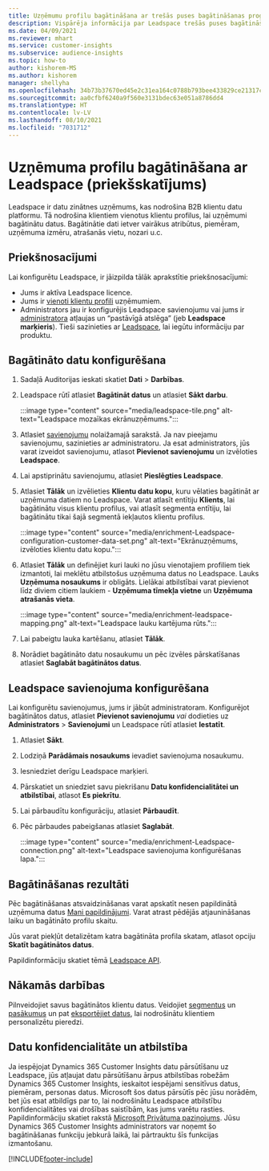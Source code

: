 ```yaml
---
title: Uzņēmumu profilu bagātināšana ar trešās puses bagātināšanas programmu Leadspace
description: Vispārēja informācija par Leadspace trešās puses bagātināšanu.
ms.date: 04/09/2021
ms.reviewer: mhart
ms.service: customer-insights
ms.subservice: audience-insights
ms.topic: how-to
author: kishorem-MS
ms.author: kishorem
manager: shellyha
ms.openlocfilehash: 34b73b37670ed45e2c31ea164c0788b793bee433829ce21317c83903f3fca1fe
ms.sourcegitcommit: aa0cfbf6240a9f560e3131bdec63e051a8786dd4
ms.translationtype: HT
ms.contentlocale: lv-LV
ms.lasthandoff: 08/10/2021
ms.locfileid: "7031712"
---
```

# <a name="enrichment-of-company-profiles-with-leadspace-preview"></a>Uzņēmuma profilu bagātināšana ar Leadspace (priekšskatījums)

Leadspace ir datu zinātnes uzņēmums, kas nodrošina B2B klientu datu platformu. Tā nodrošina klientiem vienotus klientu profilus, lai uzņēmumi bagātinātu datus. Bagātinātie dati ietver vairākus atribūtus, piemēram, uzņēmuma izmēru, atrašanās vietu, nozari u.c.

## <a name="prerequisites"></a>Priekšnosacījumi

Lai konfigurētu Leadspace, ir jāizpilda tālāk aprakstītie priekšnosacījumi:

- Jums ir aktīva Leadspace licence.
- Jums ir [vienoti klientu profili](customer-profiles.md) uzņēmumiem.
- Administrators jau ir konfigurējis Leadspace savienojumu vai jums ir [administratora](permissions.md#administrator) atļaujas un “pastāvīgā atslēga” (jeb **Leadspace marķieris**). Tieši sazinieties ar [Leadspace](https://www.leadspace.com/products/leadspace-on-demand/), lai iegūtu informāciju par produktu.

## <a name="configure-the-enrichment"></a>Bagātināto datu konfigurēšana

1. Sadaļā Auditorijas ieskati skatiet **Dati** > **Darbības**.

1. Leadspace rūtī atlasiet **Bagātināt datus** un atlasiet **Sākt darbu**.

   :::image type="content" source="media/leadspace-tile.png" alt-text="Leadspace mozaīkas ekrānuzņēmums.":::

1. Atlasiet [savienojumu](connections.md) nolaižamajā sarakstā. Ja nav pieejamu savienojumu, sazinieties ar administratoru. Ja esat administrators, jūs varat izveidot savienojumu, atlasot **Pievienot savienojumu** un izvēloties **Leadspace**. 

1. Lai apstiprinātu savienojumu, atlasiet **Pieslēgties Leadspace**.

1. Atlasiet **Tālāk** un izvēlieties **Klientu datu kopu**, kuru vēlaties bagātināt ar uzņēmuma datiem no Leadspace. Varat atlasīt entītiju **Klients**, lai bagātinātu visus klientu profilus, vai atlasīt segmenta entītiju, lai bagātinātu tikai šajā segmentā iekļautos klientu profilus.

    :::image type="content" source="media/enrichment-Leadspace-configuration-customer-data-set.png" alt-text="Ekrānuzņēmums, izvēloties klientu datu kopu.":::

1. Atlasiet **Tālāk** un definējiet kuri lauki no jūsu vienotajiem profiliem tiek izmantoti, lai meklētu atbilstošus uzņēmuma datus no Leadspace. Lauks **Uzņēmuma nosaukums** ir obligāts. Lielākai atbilstībai varat pievienot līdz diviem citiem laukiem - **Uzņēmuma tīmekļa vietne** un **Uzņēmuma atrašanās vieta**.

   :::image type="content" source="media/enrichment-leadspace-mapping.png" alt-text="Leadspace lauku kartējuma rūts.":::

1. Lai pabeigtu lauka kartēšanu, atlasiet **Tālāk**.

1. Norādiet bagātināto datu nosaukumu un pēc izvēles pārskatīšanas atlasiet **Saglabāt bagātinātos datus**.


## <a name="configure-the-connection-for-leadspace"></a>Leadspace savienojuma konfigurēšana 

Lai konfigurētu savienojumus, jums ir jābūt administratoram. Konfigurējot bagātinātos datus, atlasiet **Pievienot savienojumu** *vai* dodieties uz **Administrators** > **Savienojumi** un Leadspace rūtī atlasiet **Iestatīt**.

1. Atlasiet **Sākt**. 

1. Lodziņā **Parādāmais nosaukums** ievadiet savienojuma nosaukumu.

1. Iesniedziet derīgu Leadspace marķieri.

1. Pārskatiet un sniedziet savu piekrišanu **Datu konfidencialitātei un atbilstībai**, atlasot **Es piekrītu**.

1. Lai pārbaudītu konfigurāciju, atlasiet **Pārbaudīt**.

1. Pēc pārbaudes pabeigšanas atlasiet **Saglabāt**.
   
   :::image type="content" source="media/enrichment-Leadspace-connection.png" alt-text="Leadspace savienojuma konfigurēšanas lapa.":::

## <a name="enrichment-results"></a>Bagātināšanas rezultāti

Pēc bagātināšanas atsvaidzināšanas varat apskatīt nesen papildinātā uzņēmuma datus [Mani papildinājumi](enrichment-hub.md). Varat atrast pēdējās atjaunināšanas laiku un bagātināto profilu skaitu.

Jūs varat piekļūt detalizētam katra bagātināta profila skatam, atlasot opciju **Skatīt bagātinātos datus**.

Papildinformāciju skatiet tēmā [Leadspace API](https://support.leadspace.com/hc/en-us/sections/201997649-API).

## <a name="next-steps"></a>Nākamās darbības

Pilnveidojiet savus bagātinātos klientu datus. Veidojiet [segmentus](segments.md) un [pasākumus](measures.md) un pat [eksportējiet datus](export-destinations.md), lai nodrošinātu klientiem personalizētu pieredzi.

## <a name="data-privacy-and-compliance"></a>Datu konfidencialitāte un atbilstība

Ja iespējojat Dynamics 365 Customer Insights datu pārsūtīšanu uz Leadspace, jūs atļaujat datu pārsūtīšanu ārpus atbilstības robežām Dynamics 365 Customer Insights, ieskaitot iespējami sensitīvus datus, piemēram, personas datus. Microsoft šos datus pārsūtīs pēc jūsu norādēm, bet jūs esat atbildīgs par to, lai nodrošinātu Leadspace atbilstību konfidencialitātes vai drošības saistībām, kas jums varētu rasties. Papildinformāciju skatiet rakstā [Microsoft Privātuma paziņojums](https://go.microsoft.com/fwlink/?linkid=396732).
Jūsu Dynamics 365 Customer Insights administrators var noņemt šo bagātināšanas funkciju jebkurā laikā, lai pārtrauktu šīs funkcijas izmantošanu.


[!INCLUDE[footer-include](../includes/footer-banner.md)]
